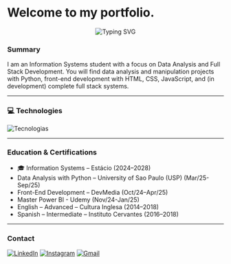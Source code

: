 # Welcome to my portfolio. 

<p align="center">
  <img src="https://readme-typing-svg.herokuapp.com?font=Fira+Code&size=24&duration=3000&pause=1000&color=38BDF8&center=true&vCenter=true&width=600&lines=My+name+is+Rodrigo+Dantas;Data+Analysis+%7C+Fullstack+Development;Turning+data+into+insights;Building+clean+and+useful+solutions" alt="Typing SVG" />
</p>

### Summary

I am an Information Systems student with a focus on Data Analysis and Full Stack Development. You will find data analysis and manipulation projects with Python, front-end development with HTML, CSS, JavaScript, and (in development) complete full stack systems.

---

### 💻 **Technologies**

![Tecnologias](https://skillicons.dev/icons?i=js,html,css,python,c,cpp,nodejs,mysql,git,vscode)

---

### **Education & Certifications**

- 🎓 Information Systems – Estácio (2024–2028)  
- Data Analysis with Python – University of Sao Paulo (USP) (Mar/25-Sep/25)  
- Front-End Development – DevMedia (Oct/24–Apr/25)
- Master Power BI - Udemy (Nov/24-Jan/25)   
- English – Advanced – Cultura Inglesa (2014–2018)  
- Spanish – Intermediate – Instituto Cervantes (2016–2018)

---

### **Contact**

[![LinkedIn](https://img.shields.io/badge/-LinkedIn-%230077B5?style=for-the-badge&logo=linkedin&logoColor=white)](https://www.linkedin.com/in/rodrigodantas1/)
[![Instagram](https://img.shields.io/badge/-Instagram-%23E4405F?style=for-the-badge&logo=instagram&logoColor=white)](https://www.instagram.com/oirod)
[![Gmail](https://img.shields.io/badge/-Gmail-%23333?style=for-the-badge&logo=gmail&logoColor=white)](mailto:rodrigocontatodantas@gmail.com)

